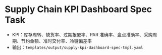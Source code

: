 # Supply Chain KPI Dashboard Spec Task

- KPI：库存周转、缺货率、过期报废率、PAR 准确率、盘点准确率、采购周期、节约金额、准时交付率、冷链偏差率
- 输出：`templates/output/supply-kpi-dashboard-spec-tmpl.yaml`
